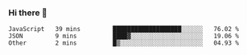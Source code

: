 ### Hi there 👋

<!--START_SECTION:waka-->

```text
JavaScript   39 mins         ███████████████████░░░░░░   76.02 %
JSON         9 mins          ████▓░░░░░░░░░░░░░░░░░░░░   19.06 %
Other        2 mins          █▒░░░░░░░░░░░░░░░░░░░░░░░   04.93 %
```

<!--END_SECTION:waka-->

<!--
**arlenxuzj/arlenxuzj** is a ✨ _special_ ✨ repository because its `README.md` (this file) appears on your GitHub profile.

Here are some ideas to get you started:

- 🔭 I’m currently working on ...
- 🌱 I’m currently learning ...
- 👯 I’m looking to collaborate on ...
- 🤔 I’m looking for help with ...
- 💬 Ask me about ...
- 📫 How to reach me: ...
- 😄 Pronouns: ...
- ⚡ Fun fact: ...
-->
